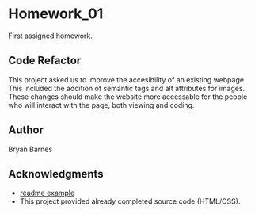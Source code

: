 # Homework_01

First assigned homework.

## Code Refactor

This project asked us to improve the accesibility of an existing webpage. This included the addition of semantic tags and alt attributes for images. These changes should make the website more accessable for the people who will interact with the page, both viewing and coding. 

## Author

Bryan Barnes

## Acknowledgments

* [readme example](https://gist.github.com/DomPizzie/7a5ff55ffa9081f2de27c315f5018afc)
* This project provided already completed source code (HTML/CSS).